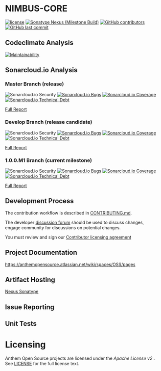 # NIMBUS-CORE
[![license](https://img.shields.io/github/license/openanthem/nimbus-core.svg?style=for-the-badge)]() 
[![Sonatype Nexus (Milestone Build)](https://img.shields.io/nexus/s/https/oss.sonatype.org/com.antheminc.oss/nimbus-core.svg?style=for-the-badge)](https://oss.sonatype.org/#nexus-search;quick~com.antheminc.oss)
[![GitHub contributors](https://img.shields.io/github/contributors/openanthem/nimbus-core.svg?style=for-the-badge)]()
[![GitHub last commit](https://img.shields.io/github/last-commit/openanthem/nimbus-core.svg?style=for-the-badge)]()

## Codeclimate Analysis

[![Maintainability](https://api.codeclimate.com/v1/badges/c6e5a784163a6ce69242/maintainability)](https://codeclimate.com/github/openanthem/nimbus-core/maintainability)

## Sonarcloud.io Analysis

### Master Branch (release)

![Sonarcloud.io Security](https://sonarcloud.io/api/project_badges/measure?project=openanthem%3Animbus-core-master&metric=security_rating&style=for-the-badge)
[![Sonarcloud.io Bugs](https://sonarcloud.io/api/project_badges/measure?project=openanthem%3Animbus-core-master&metric=bugs&style=for-the-badge)]() 
[![Sonarcloud.io Coverage](https://sonarcloud.io/api/project_badges/measure?project=openanthem%3Animbus-core-master&metric=coverage&style=for-the-badge)]() [![Sonarcloud.io Technical Debt](https://sonarcloud.io/api/project_badges/measure?project=openanthem%3Animbus-core-master&metric=sqale_index&style=for-the-badge)]() 

[Full Report](https://sonarcloud.io/dashboard?id=openanthem%3Animbus-core-master)

### Develop Branch (release candidate)

![Sonarcloud.io Security](https://sonarcloud.io/api/project_badges/measure?project=openanthem%3Animbus-core-develop&metric=security_rating&style=for-the-badge)
[![Sonarcloud.io Bugs](https://sonarcloud.io/api/project_badges/measure?project=openanthem%3Animbus-core-develop&metric=bugs&style=for-the-badge)]() 
[![Sonarcloud.io Coverage](https://sonarcloud.io/api/project_badges/measure?project=openanthem%3Animbus-core-develop&metric=coverage&style=for-the-badge)]() [![Sonarcloud.io Technical Debt](https://sonarcloud.io/api/project_badges/measure?project=openanthem%3Animbus-core-develop&metric=sqale_index&style=for-the-badge)]() 

[Full Report](https://sonarcloud.io/dashboard?id=openanthem%3Animbus-core-develop)

### 1.0.0.M1 Branch (current milestone)

![Sonarcloud.io Security](https://sonarcloud.io/api/project_badges/measure?project=openanthem%3Animbus-core-1.0.0.M1&metric=security_rating&style=for-the-badge)
[![Sonarcloud.io Bugs](https://sonarcloud.io/api/project_badges/measure?project=openanthem%3Animbus-core-1.0.0.M1&metric=bugs&style=for-the-badge)]() 
[![Sonarcloud.io Coverage](https://sonarcloud.io/api/project_badges/measure?project=openanthem%3Animbus-core-1.0.0.M1&metric=coverage&style=for-the-badge)]() [![Sonarcloud.io Technical Debt](https://sonarcloud.io/api/project_badges/measure?project=openanthem%3Animbus-core-1.0.0.M1&metric=sqale_index&style=for-the-badge)]() 

[Full Report](https://sonarcloud.io/dashboard?id=openanthem%3Animbus-core-1.0.0.M1)

Development Process
-------------------

The contribution workflow is described in [CONTRIBUTING.md](CONTRIBUTING.md).

The developer [discussion forum](http://discourse.oss.antheminc.com/)
should be used to discuss changes, engage community for discussions on potential changes.

You must review and sign our [Contributor licensing agreement](https://cla-oss.herokuapp.com/)

## Project Documentation
https://anthemopensource.atlassian.net/wiki/spaces/OSS/pages

## Artifact Hosting
[Nexus Sonatype](https://oss.sonatype.org/#nexus-search;quick~com.antheminc.oss)

## Issue Reporting

## Unit Tests

Licensing
=========
Anthem Open Source projects are licensed under the *Apache License v2* . See
[LICENSE](https://github.com/openanthem/oss-base/blob/master/LICENSE) for the full
license text.
